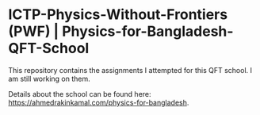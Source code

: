 # ICTP-Physics-Without-Frontiers (PWF) | Physics-for-Bangladesh-QFT-School
This repository contains the assignments I attempted for this QFT school. I am still working on them.

Details about the school can be found here: https://ahmedrakinkamal.com/physics-for-bangladesh.
